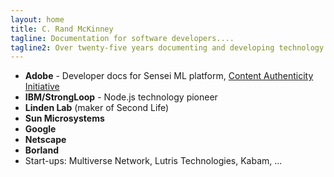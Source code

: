 ```yaml
---
layout: home
title: C. Rand McKinney
tagline: Documentation for software developers....
tagline2: Over twenty-five years documenting and developing technology for some of the most innovative companies in the world.
---
```


- **Adobe** - Developer docs for Sensei ML platform, [Content Authenticity Initiative](https://opensource.contentauthenticity.org/docs/introduction)
- **IBM/StrongLoop** - Node.js technology pioneer
- **Linden Lab** (maker of Second Life)
- **Sun Microsystems**
- **Google**
- **Netscape**
- **Borland**
- Start-ups: Multiverse Network, Lutris Technologies, Kabam, ...



